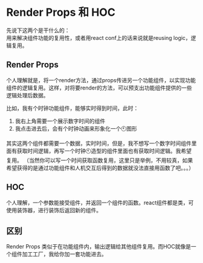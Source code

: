 # Render Props 和 HOC

先说下这两个是干什么的：  
用来解决组件功能的复用性，或者用react conf上的话来说就是reusing logic，逻辑复用。

## Render Props

个人理解就是，将一个render方法，通过props传进另一个功能组件，以实现功能组件的逻辑复用。这样，对将要render的方法，可以预支出功能组件提供的一些逻辑处理后数据。

比如，我有个时钟功能组件，能够实时得到时间，此时：  
1. 我右上角需要一个展示数字时间的组件
2. 我点击进去后，会有个时钟动画来形象化一个🕙图形

其实这两个组件都需要一个数据，实时时间，但是，我不想写一个数字时间组件里面有获取时间逻辑，再写一个时钟🕙造型的组件里面也有获取时间逻辑。我希望复用。
（当然你可以写一个时间获取函数复用，这里只是举例，不用较真，如果希望获得的是通过功能组件和人机交互后得到的数据就没法直接用函数了吧。。。）


## HOC

个人理解，一个参数能接受组件，并返回一个组件的函数。react组件都是类，可使用装饰器，进行装饰后返回新的组件。


## 区别

Render Props 类似于在功能组件内，输出逻辑给其他组件复用。而HOC就像是一个组件加工工厂，我给你加一套功能进去。